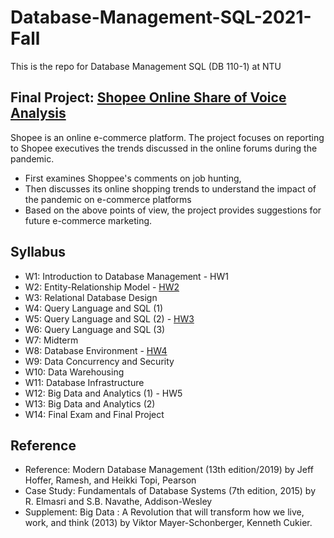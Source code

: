 # Database-Management-SQL-2021-Fall
This is the repo for Database Management SQL (DB 110-1) at NTU

## Final Project: [Shopee Online Share of Voice Analysis](https://github.com/anniechen0506/Database-Management-SQL-2021-Fall/tree/main/Final_Project_Share%20of%20Voice%20Analysis)
Shopee is an online e-commerce platform.
The project focuses on reporting to Shopee executives the trends discussed in the online forums during the pandemic. 
 - First examines Shoppee's comments on job hunting, 
 - Then discusses its online shopping trends to understand the impact of the pandemic on e-commerce platforms
 - Based on the above points of view, the project provides suggestions for future e-commerce marketing.

## Syllabus
- W1: Introduction to Database Management - HW1
- W2: Entity-Relationship Model - [HW2](https://github.com/anniechen0506/Database-Management-SQL-2021-Fall/tree/main/HW2_Entity-Relationship_Model)
- W3: Relational Database Design
- W4: Query Language and SQL (1)
- W5: Query Language and SQL (2) - [HW3](https://github.com/anniechen0506/Database-Management-SQL-2021-Fall/tree/main/HW3_SQL_Statements)
- W6: Query Language and SQL (3)
- W7: Midterm
- W8: Database Environment - [HW4](https://github.com/anniechen0506/Database-Management-SQL-2021-Fall/tree/main/HW4_Database_Environment)
- W9: Data Concurrency and Security	
- W10: Data Warehousing
- W11: Database Infrastructure
- W12: Big Data and Analytics (1) - HW5
- W13: Big Data and Analytics (2)	
- W14: Final Exam and Final Project

## Reference
 - Reference: Modern Database Management (13th edition/2019) by Jeff Hoffer, Ramesh, and Heikki Topi, Pearson
 - Case Study: Fundamentals of Database Systems (7th edition, 2015) by R. Elmasri and S.B. Navathe, Addison-Wesley
 - Supplement: Big Data : A Revolution that will transform how we live, work, and think (2013) by Viktor Mayer-Schonberger, Kenneth Cukier.

